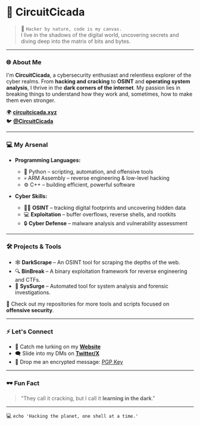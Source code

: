 # 👾 CircuitCicada

> 🦠 `Hacker by nature, code is my canvas.`  
> I live in the shadows of the digital world, uncovering secrets and diving deep into the matrix of bits and bytes.

---

### 🌐 About Me

I'm **CircuitCicada**, a cybersecurity enthusiast and relentless explorer of the cyber realms. From **hacking and cracking** to **OSINT** and **operating system analysis**, I thrive in the **dark corners of the internet**. My passion lies in breaking things to understand how they work and, sometimes, how to make them even stronger.

🌍 [**circuitcicada.xyz**](https://circuitcicada.xyz)  
🐦 [**@CircuitCicada**](https://twitter.com/CircuitCicada)

---

### 💻 My Arsenal

- **Programming Languages:**
  - 🐍 Python – scripting, automation, and offensive tools
  - 💀 ARM Assembly – reverse engineering & low-level hacking
  - ⚙️ C++ – building efficient, powerful software

- **Cyber Skills:**
  - 🕵️‍♂️ **OSINT** – tracking digital footprints and uncovering hidden data
  - 💻 **Exploitation** – buffer overflows, reverse shells, and rootkits
  - 🔒 **Cyber Defense** – malware analysis and vulnerability assessment

---

### 🛠️ Projects & Tools

- 🕸️ **DarkScrape** – An OSINT tool for scraping the depths of the web.
- 🔍 **BinBreak** – A binary exploitation framework for reverse engineering and CTFs.
- 🦾 **SysSurge** – Automated tool for system analysis and forensic investigations.

🔗 Check out my repositories for more tools and scripts focused on **offensive security**.

---

### ⚡ Let's Connect

- 👾 Catch me lurking on my [**Website**](https://circuitcicada.xyz)
- 🗨️ Slide into my DMs on [**Twitter/X**](https://twitter.com/CircuitCicada)
- 📧 Drop me an encrypted message: [PGP Key](https://circuitcicada.xyz/pgp)

---

### 🕶️ Fun Fact

> "They call it cracking, but I call it **learning in the dark**."

---

💻 `echo 'Hacking the planet, one shell at a time.'`
